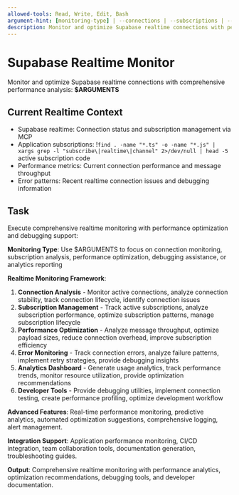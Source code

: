 ```yaml
---
allowed-tools: Read, Write, Edit, Bash
argument-hint: [monitoring-type] | --connections | --subscriptions | --performance | --debug | --analytics
description: Monitor and optimize Supabase realtime connections with performance analysis and debugging
---
```


# Supabase Realtime Monitor

Monitor and optimize Supabase realtime connections with comprehensive performance analysis: **$ARGUMENTS**

## Current Realtime Context

- Supabase realtime: Connection status and subscription management via MCP
- Application subscriptions: !`find . -name "*.ts" -o -name "*.js" | xargs grep -l "subscribe\|realtime\|channel" 2>/dev/null | head -5` active subscription code
- Performance metrics: Current connection performance and message throughput
- Error patterns: Recent realtime connection issues and debugging information

## Task

Execute comprehensive realtime monitoring with performance optimization and debugging support:

**Monitoring Type**: Use $ARGUMENTS to focus on connection monitoring, subscription analysis, performance optimization, debugging assistance, or analytics reporting

**Realtime Monitoring Framework**:

1. **Connection Analysis** - Monitor active connections, analyze connection stability, track connection lifecycle, identify connection issues
2. **Subscription Management** - Track active subscriptions, analyze subscription performance, optimize subscription patterns, manage subscription lifecycle
3. **Performance Optimization** - Analyze message throughput, optimize payload sizes, reduce connection overhead, improve subscription efficiency
4. **Error Monitoring** - Track connection errors, analyze failure patterns, implement retry strategies, provide debugging insights
5. **Analytics Dashboard** - Generate usage analytics, track performance trends, monitor resource utilization, provide optimization recommendations
6. **Developer Tools** - Provide debugging utilities, implement connection testing, create performance profiling, optimize development workflow

**Advanced Features**: Real-time performance monitoring, predictive analytics, automated optimization suggestions, comprehensive logging, alert management.

**Integration Support**: Application performance monitoring, CI/CD integration, team collaboration tools, documentation generation, troubleshooting guides.

**Output**: Comprehensive realtime monitoring with performance analytics, optimization recommendations, debugging tools, and developer documentation.
